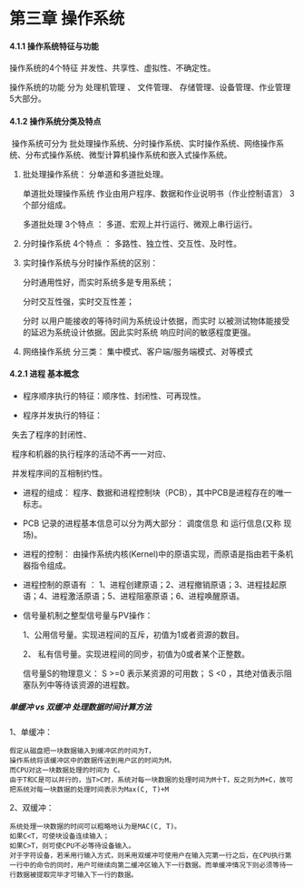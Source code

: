 # 第三章 操作系统

####  4.1.1 操作系统特征与功能

  操作系统的4个特征 并发性、共享性、虚拟性、不确定性。

  操作系统的功能 分为 处理机管理 、 文件管理、 存储管理、设备管理、作业管理 5大部分。

####   4.1.2 操作系统分类及特点

​    操作系统可分为 批处理操作系统、分时操作系统、实时操作系统、网络操作系统、分布式操作系统、微型计算机操作系统和嵌入式操作系统。

1. 批处理操作系统： 分单道和多道批处理。 

   单道批处理操作系统 作业由用户程序、数据和作业说明书（作业控制语言） 3个部分组成。

   多道批处理 3个特点 ： 多道、宏观上并行运行、微观上串行运行。

2. 分时操作系统  4个特点 ： 多路性、独立性、交互性、及时性。

3. 实时操作系统与分时操作系统的区别：

    分时通用性好，而实时系统多是专用系统；

    分时交互性强，实时交互性差；

     分时 以用户能接收的等待时间为系统设计依据，而实时 以被测试物体能接受的延迟为系统设计依据。因此实时系统 响应时间的敏感程度更强。

4. 网络操作系统 分三类： 集中模式、客户端/服务端模式、对等模式

#### 4.2.1 进程 基本概念

- 程序顺序执行的特征：顺序性、封闭性、可再现性。


-  程序并发执行的特征： 

​               失去了程序的封闭性、

​               程序和机器的执行程序的活动不再一一对应、

​               并发程序间的互相制约性。

-  进程的组成： 程序、数据和进程控制块（PCB），其中PCB是进程存在的唯一标志。

- PCB 记录的进程基本信息可以分为两大部分： 调度信息 和 运行信息(又称 现场)。

- 进程的控制： 由操作系统内核(Kernel)中的原语实现，而原语是指由若干条机器指令组成。

- 进程控制的原语有 ： 1、进程创建原语；2、进程撤销原语；3、进程挂起原语；4、进程激活原语；5、进程阻塞原语；6、进程唤醒原语。

- 信号量机制之整型信号量与PV操作：

   1、公用信号量。实现进程间的互斥，初值为1或者资源的数目。

   2、 私有信号量。实现进程间的同步，初值为0或者某个正整数。

  信号量S的物理意义： S >=0 表示某资源的可用数； S <0 ，其绝对值表示阻塞队列中等待该资源的进程数。    







##### 单缓冲 vs 双缓冲 处理数据时间计算方法

[参考链接]: https://blog.csdn.net/a649339266/article/details/77836813	"单缓冲和双缓冲的时间计算"

1、单缓冲：

```Txt
假定从磁盘把一块数据输入到缓冲区的时间为T，
操作系统将该缓冲区中的数据传送到用户区的时间为M，
而CPU对这一块数据处理的时间为 C。
由于T和C是可以并行的，当T>C时，系统对每一块数据的处理时间为M十T，反之则为M+C，故可把系统对每一块数据的处理时间表示为Max(C, T)+M
```

2、双缓冲：

```
系统处理一块数据的时间可以粗略地认为是MAC(C, T)。
如果C<T，可使块设备连续输入；
如果C>T，则可使CPU不必等待设备输入。
对于字符设备，若釆用行输入方式，则釆用双缓冲可使用户在输入完第一行之后，在CPU执行第一行中的命令的同时，用户可继续向第二缓冲区输入下一行数据。而单缓冲情况下则必须等待一行数据被提取完毕才可输入下一行的数据。 
```

